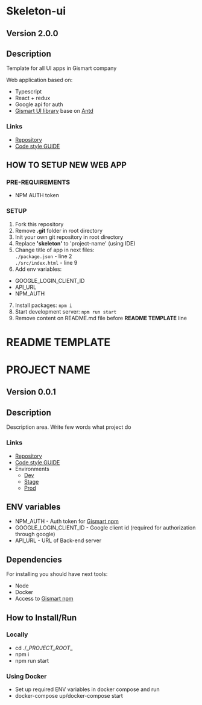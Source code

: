 # Skeleton-ui  

## Version **2.0.0**
## Description
Template for all UI apps in Gismart company  
  
Web application based on:
* Typescript
* React + redux
* Google api for auth
* [Gismart UI library](https://bitbucket.org/gismart/gismart-ui/) base on [Antd](https://ant.design/)  
    
### Links  
  
- [Repository](https://bitbucket.org/gismart/skeleton-ui/src/develop/)  
- [Code style GUIDE](STYLE_GUIDE.md)  
  
## HOW TO SETUP NEW WEB APP
  
### PRE-REQUIREMENTS
* NPM AUTH token

### SETUP  
1) Fork this repository  
2) Remove **.git** folder in root directory  
3) Init your own git repository in root directory  
4) Replace **'skeleton'** to 'project-name' (using IDE)  
5) Change title of app in next files:  
  `./package.json`   - line 2  
  `./src/index.html` - line 9  
6) Add env variables:
  * GOOGLE_LOGIN_CLIENT_ID  
  * API_URL  
  * NPM_AUTH
7) Install packages: `npm i`  
8) Start development server: `npm run start`  
9) Remove content on README.md file before **README TEMPLATE** line


# README TEMPLATE
  
# __PROJECT NAME__

## Version **0.0.1**
## Description
Description area. Write few words what project do  
  
### Links  
  
- [Repository]()  
- [Code style GUIDE](STYLE_GUIDE.md)  
- Environments 
  - [Dev]()  
  - [Stage]()  
  - [Prod]()  
  
## ENV variables
- NPM_AUTH                  - Auth token for [Gismart npm](https://npm.gismart.xyz)
- GOOGLE_LOGIN_CLIENT_ID    - Google client id (required for authorization through google)
- API_URL                   - URL of Back-end server
  
## Dependencies
For installing you should have next tools:
- Node
- Docker
- Access to [Gismart npm](https://npm.gismart.xyz)

## How to Install/Run

### Locally
- cd ./\__PROJECT_ROOT__
- npm i
- npm run start

### Using Docker
- Set up required ENV variables in docker compose and run
- docker-compose up/docker-compose start
